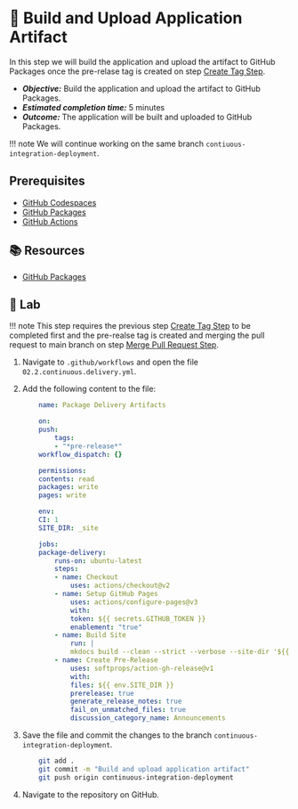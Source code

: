 # :test_tube: Build and Upload Application Artifact

In this step we will build the application and upload the artifact to GitHub Packages once the pre-relase tag is created on step [Create Tag Step](../01.md).

- _**Objective:**_ Build the application and upload the artifact to GitHub Packages.
- _**Estimated completion time:**_ 5 minutes
- _**Outcome:**_ The application will be built and uploaded to GitHub Packages.

!!! note
    We will continue working on the same branch `contiuous-integration-deployment`.

## Prerequisites

- [GitHub Codespaces](#)
- [GitHub Packages](#)
- [GitHub Actions](#)

## :books: Resources

- [GitHub Packages](https://docs.github.com/en/packages/guides/about-github-container-registry)

## :pencil: Lab

!!! note
    This step requires the previous step [Create Tag Step](../01.md) to be completed first and the pre-realse tag is created and merging the pull request to main branch on step [Merge Pull Request Step](../04.md).

1. Navigate to `.github/workflows` and open the file `02.2.continuous.delivery.yml`.
2. Add the following content to the file:

    ```yml
        name: Package Delivery Artifacts

        on:
        push:
            tags:
            - "*pre-release*"
        workflow_dispatch: {}

        permissions:
        contents: read
        packages: write
        pages: write

        env:
        CI: 1
        SITE_DIR: _site

        jobs:
        package-delivery:
            runs-on: ubuntu-latest
            steps:
            - name: Checkout
                uses: actions/checkout@v2
            - name: Setup GitHub Pages
                uses: actions/configure-pages@v3
                with:
                token: ${{ secrets.GITHUB_TOKEN }}
                enablement: "true"
            - name: Build Site
                run: |
                mkdocs build --clean --strict --verbose --site-dir '${{ env.SITE_DIR }}'
            - name: Create Pre-Release
                uses: softprops/action-gh-release@v1
                with:
                files: ${{ env.SITE_DIR }}
                prerelease: true
                generate_release_notes: true
                fail_on_unmatched_files: true
                discussion_category_name: Announcements
    ```

3. Save the file and commit the changes to the branch `continuous-integration-deployment`.

    ```bash
        git add .
        git commit -m "Build and upload application artifact"
        git push origin continuous-integration-deployment
    ```

4. Navigate to the repository on GitHub.
